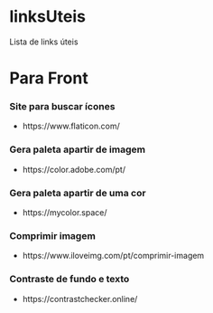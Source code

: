 # linksUteis
Lista de links úteis 

<h1> Para Front </h1>

<h3> Site para buscar ícones </h3>
  <ul>
    <li>https://www.flaticon.com/</li>
  </ul>
  
<h3> Gera paleta apartir de imagem </h3>
  <ul>
    <li>https://color.adobe.com/pt/</li>
  </ul>
  
  <h3> Gera paleta apartir de uma cor </h3>
  <ul>
    <li>https://mycolor.space/</li>
  </ul>
  
  <h3> Comprimir imagem </h3>
  <ul>
    <li>https://www.iloveimg.com/pt/comprimir-imagem</li>
  </ul>
  
  <h3> Contraste de fundo e texto </h3>
  <ul>
    <li>https://contrastchecker.online/</li>
  </ul>
  
  
